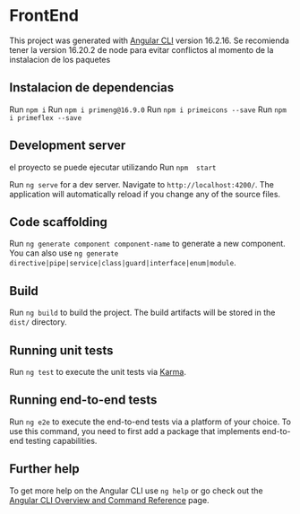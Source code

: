 # FrontEnd

This project was generated with [Angular CLI](https://github.com/angular/angular-cli) version 16.2.16.
Se recomienda tener la version 16.20.2 de node para evitar conflictos al momento de la instalacion de los paquetes 
## Instalacion de dependencias 
Run `npm i`
Run `npm i primeng@16.9.0` 
Run `npm i primeicons --save`
Run `npm i primeflex --save`



## Development server
el proyecto se puede ejecutar utilizando 
Run `npm  start` 

Run `ng serve` for a dev server. Navigate to `http://localhost:4200/`. The application will automatically reload if you change any of the source files.


## Code scaffolding

Run `ng generate component component-name` to generate a new component. You can also use `ng generate directive|pipe|service|class|guard|interface|enum|module`.

## Build

Run `ng build` to build the project. The build artifacts will be stored in the `dist/` directory.

## Running unit tests

Run `ng test` to execute the unit tests via [Karma](https://karma-runner.github.io).

## Running end-to-end tests

Run `ng e2e` to execute the end-to-end tests via a platform of your choice. To use this command, you need to first add a package that implements end-to-end testing capabilities.

## Further help

To get more help on the Angular CLI use `ng help` or go check out the [Angular CLI Overview and Command Reference](https://angular.io/cli) page.
